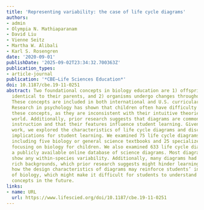 ```yaml
---
title: 'Representing variability: the case of life cycle diagrams'
authors:
- admin
- Olympia N. Mathiaparanam
- David Liu
- Vienne Seitz
- Martha W. Alibali
- Karl S. Rosengren
date: '2020-09-01'
publishDate: '2025-09-02T23:34:32.700363Z'
publication_types:
- article-journal
publication: '*CBE—Life Sciences Education*'
doi: 10.1187/cbe.19-11-0251
abstract: Two foundational concepts in biology education are 1) offspring are not
  identical to their parents, and 2) organisms undergo changes throughout their lives.
  These concepts are included in both international and U.S. curricular standards.
  Research in psychology has shown that children often have difficulty understanding
  these concepts, as they are inconsistent with their intuitive theories of the biological
  world. Additionally, prior research suggests that diagrams are commonly used in
  instruction and that their features influence student learning. Given this prior
  work, we explored the characteristics of life cycle diagrams and discuss possible
  implications for student learning. We examined 75 life cycle diagrams from books,
  including five biology or general science textbooks and 25 specialized trade books
  focusing on biology for children. We also examined 633 life cycle diagrams from
  a publicly available online database of science diagrams. Most diagrams failed to
  show any within-species variability. Additionally, many diagrams had perceptually
  rich backgrounds, which prior research suggests might hinder learning. We discuss
  how the design characteristics of diagrams may reinforce students’ intuitive theories
  of biology, which might make it difficult for students to understand key biological
  concepts in the future.
links:
- name: URL
  url: https://www.lifescied.org/doi/10.1187/cbe.19-11-0251
---
```


